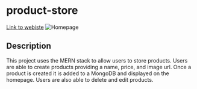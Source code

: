 # product-store
[Link to webiste](https://product-store-kvko.onrender.com/)
<img src="OneDrive\Pictures\Screenshots\Screenshot 2024-09-20 223830.png" alt="Homepage" />

## Description
This project uses the MERN stack to allow users to store products. Users are able to create products providing a name, price, and image url. Once a product is created it is added to a MongoDB <database> and displayed on the homepage. Users are also able to delete and edit products.
